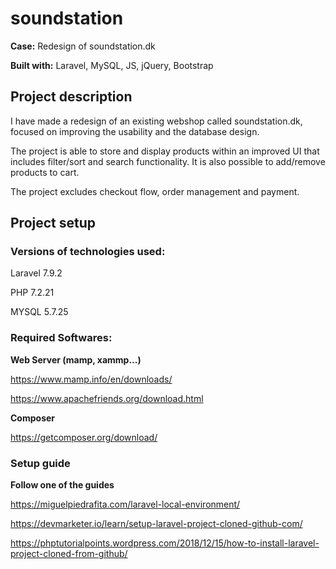 # soundstation
**Case:** Redesign of soundstation.dk

**Built with:** Laravel, MySQL, JS, jQuery, Bootstrap

## Project description
I have made a redesign of an existing webshop called soundstation.dk, focused on improving the usability and the database design.

The project is able to store and display products within an improved UI that includes filter/sort and search functionality. It is also possible to add/remove products to cart.

The project excludes checkout flow, order management and payment.

## Project setup

### Versions of technologies used:
Laravel 7.9.2

PHP 7.2.21

MYSQL 5.7.25

### Required Softwares:
**Web Server (mamp, xammp...)**

https://www.mamp.info/en/downloads/

https://www.apachefriends.org/download.html

**Composer**

https://getcomposer.org/download/


### Setup guide
**Follow one of the guides**

https://miguelpiedrafita.com/laravel-local-environment/

https://devmarketer.io/learn/setup-laravel-project-cloned-github-com/

https://phptutorialpoints.wordpress.com/2018/12/15/how-to-install-laravel-project-cloned-from-github/

